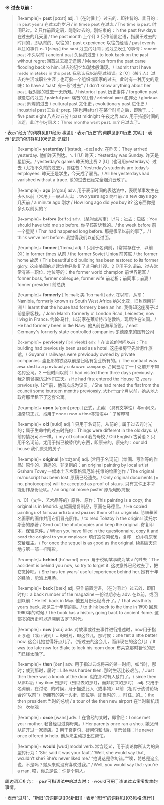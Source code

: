 ☀ <span class="category">**过去 以前：**</span>
>[!example]+ <span class="vocabulary">**past**</span> [pɑːst] 
> <span class="definition">adj. 1（在时间上）过去的，即往昔的、昔日的：</span>in past years 在过去的岁月 / in times past 在过去 / The time is past. 时间已过。<span class="definition">2 只作前置定语，刚刚过去的，刚结束的：</span>in the past few days 在过去的几天里 / the past month 上个月 <span class="definition">3 只作前置定语，指属于过去的时间的，即从前的、以往的：</span>past experience 以往的经验 / past events 以往的事件 <span class="definition">n. 1 [sing.] the past 过去的时间；或过去发生的事情：</span>recent past 不久以前 / ancient past 久远的过去 / to look back on the past without regret 回首过去毫无遗憾 / Memories from the past came flooding back to him. 过去的记忆如潮水般涌现。/ I admit that I have made mistakes in the past. 我承认我以前犯过错误。<span class="definition">2 [C]（某个人）过去的生活或职业生涯；也可指一个组织或国家的过去，此时有一种历史的意味：</span>to have a ‘past’ 有一段“过去” / I don’t know anything about her past. 我对她的过去一无所知。/ historical past 历史事件 / forgotten past 被遗忘的过去 / painful past 痛苦的往昔 / criminal past 犯罪史 / glorious past 辉煌的过去 / cultural past 文化史 / evolutionary past 进化史 / industrial past 工业史 <span class="definition">prep. [美也用after] 在某个时间之后，即晚于…：</span>five past eight 八点过五分 / past midnight 午夜之后 <span class="definition">adv. 用于描述时间的流逝，此时与by同义：</span>Three months went past. 三个月过去了。

· 表示“经历”的词群见[[11经历 事迹]]
· 表示“历史”的词群见[[01历史 文明]]
· 表示“记录”的词群见[[06记录 记载]]

>[!example]+ <span class="vocabulary">**yesterday**</span> ['jestədɪ, -deɪ] 
> <span class="definition">adv. 在昨天：</span>They arrived yesterday. 他们昨天到达。<span class="definition">n. 1 [U] 昨天：</span>Yesterday was Sunday. 昨天是星期天。/ yesterday’s games 昨天的比赛 <span class="definition">2 [U]（也可用yesterdays）过去（尤指不久前的过去），即往昔：</span>Yesterday’s students are today’s employees. 昨天还是学生，今天成了雇员。/ All her yesterdays had vanished without a trace. 她的过去已经完全烟消云散了。

>[!example]+ <span class="vocabulary">**ago**</span> [ə'ɡəʊ] 
> <span class="definition">adv. 用于表示时间的表达法中，表明某事发生在多久以前（常用于一般过去式）：</span>two years ago 两年前 / a few days ago 几天前 / a minute ago 刚才 / How long ago did you buy it? 这东西你是多久以前买的？

>[!example]+ <span class="vocabulary">**before**</span> [bɪ'fɔ:] 
> <span class="definition">adv.（某时或某事）以前；过去；已经：</span>You should have told me so before. 你早该告诉我的。/ the week before 前一个星期 / That had happened long before. 那是很早以前的事了。/ I think we’ve met before. 我觉得我们以前见过面。

>[!example]+ <span class="vocabulary">**former**</span> ['fɔ:mə] 
> <span class="definition">adj. 1 只用于名词前，（常常存在于）以前的：</span>in former times 从前 / the former Soviet Union 前苏联 / the former home 故居 / This beautiful old building has been restored to its former glory. 这座美丽的老建筑物已恢复了昔日的壮观。<span class="definition">2 只用于名词前，过去常常有某一职位、地位等的：</span>the former world champion 前世界冠军 / former boss, former colleague, former wife 前老板；前同事；前妻 / former president 前总统
 
>[!example]+ <span class="vocabulary">**formerly**</span> [ˈfɔ:məli; 美 ˈfɔ:rmərli]
> <span class="definition">adv. 在以前、从前：</span>Namibia, formerly known as South West Africa 纳米比亚，旧称西南非洲 / I learnt that the house had formerly been an inn. 我得知这座房子以前是家客栈。/ John Marsh, formerly of London Road, Leicester, now living in France. 约翰·马什，以前家在莱斯特市伦敦路，现居住在法国。/ He had formerly been in the Navy. 他从前在海军服役。/ east Germany's formerly state-controlled companies 东德原来的国有公司

>[!example]+ <span class="vocabulary">**previously**</span> [ˈpriːviəslɪ]
> <span class="definition">adv. 1 在谈论的时间以前：</span>The building had previously been used as a hotel. 这座楼房早先曾用作旅馆。/ Guyana's railways were previously owned by private companies. 圭亚那的铁路以前是归私有企业所有的。/ The contract was awarded to a previously unknown company. 合同签给了一个之前并不知名的公司。<span class="definition">2 一段时间以前：</span>I had visited them three days previously. 我之前曾探访过他们三天。/ He had first entered the House 12 years previously. 12年前，他首次成为议员。/ She had rented the flat from the council some fourteen months previously. 大约十四个月以前，她从地方政府那里租下了这套公寓。

>[!example]+ <span class="vocabulary">**upon**</span> [ə'pɒn] 
> <span class="definition">prep. [正式，尤英]（具有文学性）与on同义，通常较正式，或用于once upon a time等短语中：</span>了解即可

>[!example]+ <span class="vocabulary">**old**</span> [əʊld] 
> <span class="definition">adj. 1 只用于名词前，从前的；属于过去的时光的；属于生命中的过去时光的：</span>Things were different in the old days. 从前的情况可不一样。/ my old school 我的母校 / Old English 古英语 <span class="definition">2 只用于名词前，尤用于指已被替代的东西，即原来的，原先的：</span>our old house 我们原先的房子
           
>[!example]+ <span class="vocabulary">**original**</span> [əˈrɪdʒənl]
> <span class="definition">adj. [常用于名词前]（绘画、写作等的作品）原作的、真迹的、非复制的：</span>an original painting by local artist Graham Tovey 一幅本土艺术家格雷厄姆·托维的绘画创作 / The original manuscript has been lost. 原稿已经遗失。/ Only original documents (= not photocopies) will be accepted as proof of status. 只有文件正本才能用作身份证明。/ an original movie poster 原版电影海报

> <span class="definition">n. [C]（文件、艺术品等的）原件、原作：</span>This painting is a copy; the original is in Madrid. 这幅画是复制品，原画在马德里。/ He copied paintings of famous artists and passed them off as originals. 他临摹著名画家的画作并用它们冒充原作。/ to read Tolstoy in the original 读托尔斯泰的原著 / Send out the photocopies and keep the original. 寄复印本，保留原件。/ When you have filled in the questionnaire, copy it and send the original to your employer. 填好这份问卷后，复印一份并将原卷交给雇主。/ For once the sequel is as good as the original. 续集破天荒地与第一部一样精彩。

>[!example]+ <span class="vocabulary">**behind**</span> [bɪ'haɪnd] 
> <span class="definition">prep. 用于说明某事成为某人的过去：</span>The accident is behind you now, so try to forget it. 这次意外已经过去了，把它忘掉吧。/ She has ten years’ useful experience behind her. 她有十年的经验，能派上用场。

>[!example]+ <span class="vocabulary">**back**</span> [bæk] 
> <span class="definition">adj. 只作前置定语，（在时间上）过去的，即旧时的：</span>a back number of the magazine 一份过期杂志 <span class="definition">adv. 在以前，或回到以前：</span>He left back in May. 他五月份已经离开了。/ That was thirty years back. 那是三十年前的事。/ to think back to the time in 1990 回想1990年的时候 / The book has a history going back to ancient Rome. 这部书的历史可以追溯到古罗马时代。

>[!example]+ <span class="vocabulary">**now**</span> [naʊ] 
> <span class="definition">adv. 对故事或过去事件进行描述时，now用于指正写道（或正说到）…的时刻，即这会儿，那时候：</span>She felt a little better now. 这会儿她觉得好点儿了。（指过去的这会儿，而非现在的这会儿）/ It was too late now for Blake to lock his room door. 布莱克那时锁他的房门已经太晚了。

>[!example]+ <span class="vocabulary">**then**</span> [ðen] 
> <span class="definition">adv. 用于指过去或将来的某一时间，如当时，那时；或到那时，届时：</span>Life was harder then. 那时生活比较艰苦。/ Just then there was a knock at the door. 就在那时有人敲门了。/ since then 从那以后 / by then 到那时（到过去的那时，而非将来的那时） <span class="definition">adj. 只用于名词前，在讨论…的时候，用于描述此人（或事物）以前（相对于该讨论场合的“以前”）所拥有的某一头衔、职位等，即当时的…，时任…的…：</span>the then president 当时的总统 / a tour of the then new airport 在当时新机场的一次参观

>[!example]+ <span class="vocabulary">**once**</span> [wʌns] 
> <span class="definition">adv. 1 在曾经的某时，即曾经：</span>I once met your mother. 我曾经见过你母亲。/ Her parents once ran a shop. 她父母从前开过一家商店。<span class="definition">2 用于否定句、疑问句和if后，表示曾经：</span>He never once offered to help. 他从未主动提出过帮忙。

>[!example]+ <span class="vocabulary">**would**</span> [wʊd] 
> <span class="definition">modal verb. 常含贬义，用于谈论你所认为的典型的行为：</span>‘She said it was your fault.’ ‘Well, she would say that, wouldn’t she? She’s never liked me.’ “她说这是你的错。”“唉，她总是这么说，不是吗？她从来就没有喜欢过我。” / Well, you would say that: you’re a man. 哎，你总是说：你是个男人。 

周边词汇补充：
· past可指语法中的过去时；
· would可用于谈论过去常常发生的事情。

· 表示“过时”、“新旧”的词群见[[06新旧]]
· 表示“流行”的词群见[[03风格 流行]]
